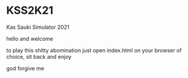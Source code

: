 # KSS2K21
Kas Sauki Simulator 2021

hello and welcome

to play this shitty abomination just open index.html on your browser of choice, sit back and enjoy

god forgive me
